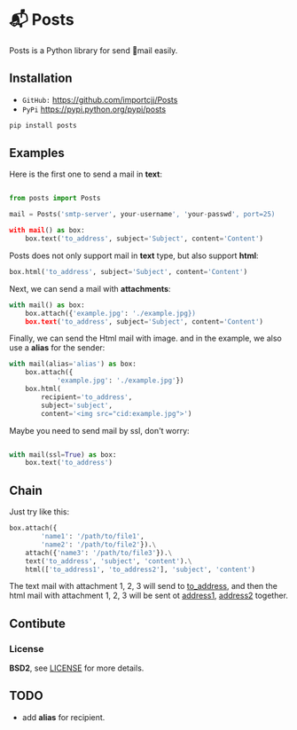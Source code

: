 # 📬 Posts

Posts is a Python library for send 📧mail easily.

## Installation

- ``GitHub:`` https://github.com/importcjj/Posts
- ``PyPi`` https://pypi.python.org/pypi/posts

```sh
pip install posts
```
## Examples

Here is the first one to send a mail in **text**:

```python

from posts import Posts

mail = Posts('smtp-server', your-username', 'your-passwd', port=25)

with mail() as box:
	box.text('to_address', subject='Subject', content='Content')
```

Posts does not only support mail in **text** type, but also support **html**:

```python
box.html('to_address', subject='Subject', content='Content')
```

Next, we can send a mail with **attachments**:

```python
with mail() as box:
	box.attach({'example.jpg': './example.jpg})
	box.text('to_address', subject='Subject', content='Content')
```

Finally, we can send the Html mail with image. and
in the example, we also use a **alias** for the sender:

```python
with mail(alias='alias') as box:
	box.attach({
			'example.jpg': './example.jpg'})
	box.html(
		recipient='to_address', 
		subject='subject', 
		content='<img src="cid:example.jpg">')
``` 

Maybe you need to send mail by ssl, don't worry:

```python

with mail(ssl=True) as box:
	box.text('to_address')
```
## Chain

Just try like this:

```python
box.attach({
		'name1': '/path/to/file1',
		'name2': '/path/to/file2'}).\
	attach({'name3': '/path/to/file3'}).\
	text('to_address', 'subject', 'content').\
	html(['to_address1', 'to_address2'], 'subject', 'content')
```

The text mail with attachment 1, 2, 3 will send to [to_address](),
and then the html mail with attachment 1, 2, 3 will be sent ot
[address1](), [address2]() together.

## Contibute

### License

**BSD2**, see [LICENSE]() for more details.

## TODO

* add **alias** for recipient.